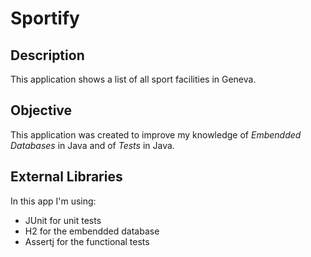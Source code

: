 # Sportify
## Description
This application shows a list of all sport facilities in Geneva. 

## Objective
This application was created to improve my knowledge of *Embendded Databases* in Java and of *Tests* in Java.

## External Libraries
In this app I'm using:
* JUnit for unit tests
* H2 for the embendded database
* Assertj for the functional tests
